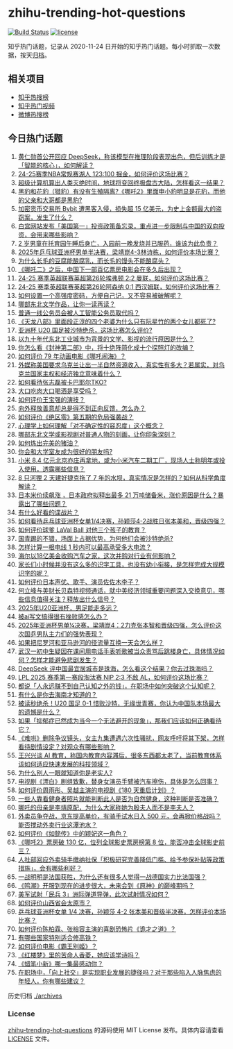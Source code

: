 # zhihu-trending-hot-questions

[![Build Status](https://github.com/justjavac/zhihu-trending-hot-questions/workflows/ci/badge.svg?branch=master)](https://github.com/justjavac/zhihu-trending-hot-questions/actions)
[![license](https://img.shields.io/github/license/justjavac/zhihu-trending-hot-questions)](https://github.com/justjavac/zhihu-trending-hot-questions/blob/master/LICENSE)

知乎热门话题，记录从 2020-11-24
日开始的知乎热门话题。每小时抓取一次数据，按天[归档](./archives)。

## 相关项目

- [知乎热搜榜](https://github.com/justjavac/zhihu-trending-top-search)
- [知乎热门视频](https://github.com/justjavac/zhihu-trending-hot-video)
- [微博热搜榜](https://github.com/justjavac/weibo-trending-hot-search)

## 今日热门话题

<!-- BEGIN -->
<!-- 最后更新时间 Sun Feb 23 2025 15:07:14 GMT+0800 (China Standard Time) -->

1. [黄仁勋首公开回应 DeepSeek，称该模型在推理阶段表现出色，但后训练才是「智能的核心」，如何解读？](https://www.zhihu.com/question/12997012517)
1. [24-25赛季NBA常规赛湖人 123:100 掘金，如何评价这场比赛？](https://www.zhihu.com/question/13086012052)
1. [超级计算机算出人类灭绝时间，地球将变回终极盘古大陆，怎样看这一结果？](https://www.zhihu.com/question/13050981317)
1. [黑豹和花豹（猎豹）有没有生殖隔离?《哪吒2》里面申小豹明显是花豹，而他的父亲和大哥都是黑豹?](https://www.zhihu.com/question/11648210584)
1. [加密货币交易所 Bybit 遭黑客入侵，损失超 15 亿美元，为史上金额最大的盗窃案，发生了什么？](https://www.zhihu.com/question/13005067638)
1. [白宫网站发布「美国第一」投资政策备忘录，重点进一步限制与中国的双向投资，会带来哪些影响？](https://www.zhihu.com/question/13052241566)
1. [2 岁男童在托育园午睡后身亡，入园前一晚发烧并已服药，谁该为此负责？](https://www.zhihu.com/question/13011695581)
1. [2025年乒乓球亚洲杯男单半决赛，梁靖崑4-3林诗栋，如何评价本场比赛？](https://www.zhihu.com/question/13102027755)
1. [为什么长毛的豆腐能酿腐乳，而长毛的馒头不能酿腐头？](https://www.zhihu.com/question/12343788251)
1. [《哪吒二》之后，中国下一部百亿票房电影会在多久后出现？](https://www.zhihu.com/question/12630022106)
1. [24-25 赛季英超联赛英超第26轮埃弗顿 2:2 曼联，如何评价这场比赛？](https://www.zhihu.com/question/13044325430)
1. [24-25 赛季英超联赛英超第26轮阿森纳 0:1 西汉姆联，如何评价这场比赛？](https://www.zhihu.com/question/13057236213)
1. [如何设置一个高强度密码，方便自己记，又不容易被破解呢？](https://www.zhihu.com/question/12996756304)
1. [哪部东北文学作品，让你一读再读？](https://www.zhihu.com/question/12925002576)
1. [普通一线公务员会被人工智能公务员取代吗？](https://www.zhihu.com/question/662644245)
1. [《天龙八部》里面段正淳的四个老婆为什么只有阮星竹的两个女儿都死了?](https://www.zhihu.com/question/416352868)
1. [亚洲杯 U20 国足被沙特绝杀，这场比赛怎么评价?](https://www.zhihu.com/question/13033307991)
1. [以九十年代东北工业城市为背景的文学、影视的流行原因是什么？](https://www.zhihu.com/question/12690913236)
1. [你怎么看《封神第二部》中，将十绝阵简化成十个探照灯的改编？](https://www.zhihu.com/question/11235068057)
1. [如何评价 79 年动画电影《哪吒闹海》？](https://www.zhihu.com/question/49177351)
1. [外媒称美国要求乌克兰让出一半自然资源收入，真实性有多大？若属实，对乌克兰国家主权和经济独立意味着什么？](https://www.zhihu.com/question/13083797258)
1. [如何看待张志磊被卡巴耶尔TKO?](https://www.zhihu.com/question/13068334878)
1. [大口吃肉大口喝酒是享受吗？](https://www.zhihu.com/question/36732398)
1. [如何评价王宝强的演技？](https://www.zhihu.com/question/21585670)
1. [向外释放善意却总是得不到正向反馈，怎么办？](https://www.zhihu.com/question/667568051)
1. [如何评价《绝区零》第五期的危局强袭战？](https://www.zhihu.com/question/12944334209)
1. [心理学上如何理解「对不确定性的容忍度」这个概念？](https://www.zhihu.com/question/9184951865)
1. [哪部东北文学或影视剧对普通人物的刻画，让你印象深刻？](https://www.zhihu.com/question/12703842198)
1. [如何炼出完美的猪油？](https://www.zhihu.com/question/31136054)
1. [你会和大学室友成为很好的朋友吗?](https://www.zhihu.com/question/658586692)
1. [小米 8.4 亿元北京亦庄再拿地，或为小米汽车二期工厂，现场人士称明年或投入使用，透露哪些信息？](https://www.zhihu.com/question/662715321)
1. [8 只河狸 2 天建好捷克拖了 7 年的水坝，真实情况是怎样的？如何从科学角度解读？](https://www.zhihu.com/question/12159319795)
1. [日本米价续飙涨 ，日本政府拟释出最多 21 万吨储备米，涨价原因是什么？暴露出了哪些问题？](https://www.zhihu.com/question/12137622208)
1. [有什么好看的谍战片？](https://www.zhihu.com/question/464732504)
1. [如何看待乒乓球亚洲杯女单1/4决赛，孙颖莎4-2战胜日张本美和，晋级四强？](https://www.zhihu.com/question/13042705692)
1. [如何评价球爹 LaVal Ball 对他三个孩子的教育？](https://www.zhihu.com/question/61898579)
1. [国青踢的不错，场面上占据优势，为何他们会被沙特绝杀?](https://www.zhihu.com/question/13033728963)
1. [怎样计算一根电线 1 秒内可以最高承受多大电流？](https://www.zhihu.com/question/393479698)
1. [海尔以18亿美金收购汽车之家，这次并购对行业有何影响？](https://www.zhihu.com/question/12848595770)
1. [家长们小时候并没有这么多的识字工具，也没有幼小衔接，是怎样完成大规模识字的呢？](https://www.zhihu.com/question/12520995595)
1. [如何评价日本声优、歌手、演员佐佐木李子？](https://www.zhihu.com/question/668148035)
1. [何立峰与美财长贝森特视频通话，就中美经济领域重要问题深入交换意见，哪些信息值得关注？释放出什么信号？](https://www.zhihu.com/question/12954531822)
1. [2025年U20亚洲杯，男足能走多远？](https://www.zhihu.com/question/12781569934)
1. [被ai写文搞得很有挫败感怎么办？](https://www.zhihu.com/question/10741384605)
1. [2025年亚洲杯男单¼决赛，梁靖崑4：2力克张本智和晋级四强，怎么评价这次国乒男队主力们的强势表现？](https://www.zhihu.com/question/13049032099)
1. [如果把尼罗河和亚马逊河的径流量互换一天会怎么样？](https://www.zhihu.com/question/11714015317)
1. [武汉一初中生疑因在课间用电话手表听歌被当众责骂后跳楼身亡，具体情况如何？怎样才能避免悲剧发生？](https://www.zhihu.com/question/13037446119)
1. [DeepSeek 评中国最宜居城市是珠海，怎么看这个结果？你去过珠海吗？](https://www.zhihu.com/question/12935297227)
1. [LPL 2025 赛季第一赛段淘汰赛 NIP 2:3 不敌 AL，如何评价这场比赛？](https://www.zhihu.com/question/13032118654)
1. [都说「人永远赚不到自己认知之外的钱」，在职场中如何突破这个认知呢？](https://www.zhihu.com/question/12918451098)
1. [有什么是你去海南才知道的？](https://www.zhihu.com/question/605851275)
1. [被读秒绝杀！U20 国足 0-1 惜败沙特，无缘世青赛，你认为中国队本场最大的遗憾是什么？](https://www.zhihu.com/question/13021501570)
1. [如果「抑郁症已然成为当今一个无法避开的现象」，那我们应该如何正确看待它？](https://www.zhihu.com/question/12811965057)
1. [《难哄》删除争议镜头，女主九集遭遇六次性骚扰，网友呼吁将其下架，怎样看待剧情设定？对观众有哪些影响？](https://www.zhihu.com/question/12933772130)
1. [王兴兴谈 AI 教育，称国内教育内容滞后，很多东西都太老了，当前教育体系该如何适应快速发展的科技领域？](https://www.zhihu.com/question/12996096707)
1. [为什么别人一眼就知道你是老实人?](https://www.zhihu.com/question/644979426)
1. [电视剧《漂白》剧组致歉，替身女演员手臂被汽车擦伤，具体是怎么回事？](https://www.zhihu.com/question/13021949082)
1. [如何评价周雨彤、吴越主演的电视剧《180 天重启计划》？](https://www.zhihu.com/question/12520278513)
1. [一些人靠看健身者照片就能判断此人是否为自然健身，这种判断是否准确？](https://www.zhihu.com/question/11922789515)
1. [哪吒的母亲是李靖原配，为什么大家称她为殷夫人而不是李夫人？](https://www.zhihu.com/question/351874821)
1. [外卖员争夺战，京东提高单价，有骑手试水日入 500 元，会再掀价格战吗？能否搅动外卖行业这潭池水？](https://www.zhihu.com/question/12986130149)
1. [如何评价《如懿传》中的颖妃这一角色？](https://www.zhihu.com/question/3490662273)
1. [《哪吒2》票房破 130 亿，位列全球影史票房榜第 8 位，能否冲击全球影史前三？](https://www.zhihu.com/question/12966983763)
1. [人社部回应外卖骑手缴纳社保「积极研究完善降低门槛、给予参保补贴等政策措施」，会有哪些利好？](https://www.zhihu.com/question/13023981724)
1. [一战明明是法国获胜，为什么还有很多人觉得一战德国实力比法国强？](https://www.zhihu.com/question/403332554)
1. [《鸣潮》开服到现在的进步很大，未来会到《原神》的巅峰期吗？](https://www.zhihu.com/question/12836079724)
1. [美军试射「民兵 3」洲际弹道导弹，此次试射情况如何？](https://www.zhihu.com/question/12753809144)
1. [如何评价山西省会太原市？](https://www.zhihu.com/question/278541930)
1. [乒乓球亚洲杯女单 1/4 决赛，孙颖莎 4-2 张本美和晋级半决赛，怎样评价本场比赛？](https://www.zhihu.com/question/13042446473)
1. [如何评价陈柏霖、张榕容主演的喜剧恐怖片《诡才之道》？](https://www.zhihu.com/question/12712333885)
1. [有哪些国家特别适合修高铁？](https://www.zhihu.com/question/579207970)
1. [如何评价电影《霸王别姬》？](https://www.zhihu.com/question/24751274)
1. [《红楼梦》里的苦命人香菱，她应该学诗吗？](https://www.zhihu.com/question/11882913274)
1. [《蜡笔小新》哪一集最感动你？](https://www.zhihu.com/question/38849039)
1. [在职场中，「向上社交」是实现职业发展的捷径吗？对于那些陷入人脉焦虑的年轻人，你有哪些建议？](https://www.zhihu.com/question/12953910650)

<!-- END -->

历史归档 [./archives](./archives)

### License

[zhihu-trending-hot-questions](https://github.com/justjavac/zhihu-trending-hot-questions)
的源码使用 MIT License 发布。具体内容请查看 [LICENSE](./LICENSE) 文件。
